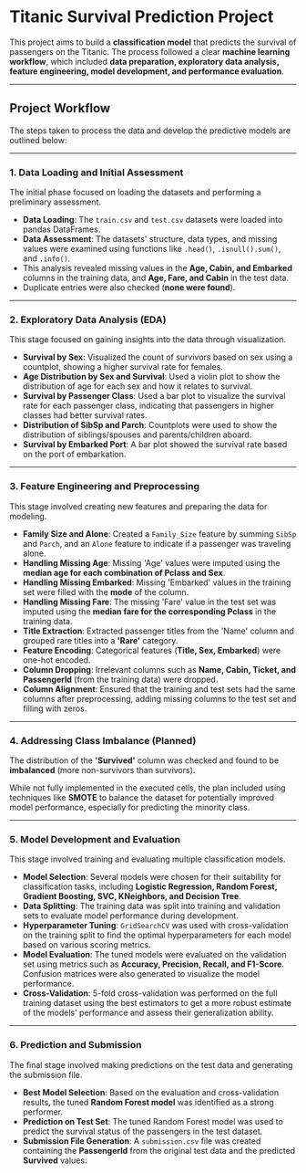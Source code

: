 # Titanic Survival Prediction Project

This project aims to build a **classification model** that predicts the survival of passengers on the Titanic. The process followed a clear **machine learning workflow**, which included **data preparation, exploratory data analysis, feature engineering, model development, and performance evaluation**.

---

## Project Workflow

The steps taken to process the data and develop the predictive models are outlined below:

---

### 1. Data Loading and Initial Assessment

The initial phase focused on loading the datasets and performing a preliminary assessment.  

- **Data Loading**: The `train.csv` and `test.csv` datasets were loaded into pandas DataFrames.  
- **Data Assessment**: The datasets' structure, data types, and missing values were examined using functions like `.head()`, `.isnull().sum()`, and `.info()`.  
- This analysis revealed missing values in the **Age, Cabin, and Embarked** columns in the training data, and **Age, Fare, and Cabin** in the test data.  
- Duplicate entries were also checked (**none were found**).  

---

### 2. Exploratory Data Analysis (EDA)

This stage focused on gaining insights into the data through visualization.  

- **Survival by Sex**: Visualized the count of survivors based on sex using a countplot, showing a higher survival rate for females.  
- **Age Distribution by Sex and Survival**: Used a violin plot to show the distribution of age for each sex and how it relates to survival.  
- **Survival by Passenger Class**: Used a bar plot to visualize the survival rate for each passenger class, indicating that passengers in higher classes had better survival rates.  
- **Distribution of SibSp and Parch**: Countplots were used to show the distribution of siblings/spouses and parents/children aboard.  
- **Survival by Embarked Port**: A bar plot showed the survival rate based on the port of embarkation.  

---

### 3. Feature Engineering and Preprocessing

This stage involved creating new features and preparing the data for modeling.  

- **Family Size and Alone**: Created a `Family_Size` feature by summing `SibSp` and `Parch`, and an `Alone` feature to indicate if a passenger was traveling alone.  
- **Handling Missing Age**: Missing 'Age' values were imputed using the **median age for each combination of Pclass and Sex**.  
- **Handling Missing Embarked**: Missing 'Embarked' values in the training set were filled with the **mode** of the column.  
- **Handling Missing Fare**: The missing 'Fare' value in the test set was imputed using the **median fare for the corresponding Pclass** in the training data.  
- **Title Extraction**: Extracted passenger titles from the 'Name' column and grouped rare titles into a **'Rare'** category.  
- **Feature Encoding**: Categorical features (**Title, Sex, Embarked**) were one-hot encoded.  
- **Column Dropping**: Irrelevant columns such as **Name, Cabin, Ticket, and PassengerId** (from the training data) were dropped.  
- **Column Alignment**: Ensured that the training and test sets had the same columns after preprocessing, adding missing columns to the test set and filling with zeros.  

---

### 4. Addressing Class Imbalance (Planned)

The distribution of the **'Survived'** column was checked and found to be **imbalanced** (more non-survivors than survivors).  

While not fully implemented in the executed cells, the plan included using techniques like **SMOTE** to balance the dataset for potentially improved model performance, especially for predicting the minority class.  

---

### 5. Model Development and Evaluation

This stage involved training and evaluating multiple classification models.  

- **Model Selection**: Several models were chosen for their suitability for classification tasks, including **Logistic Regression, Random Forest, Gradient Boosting, SVC, KNeighbors, and Decision Tree**.  
- **Data Splitting**: The training data was split into training and validation sets to evaluate model performance during development.  
- **Hyperparameter Tuning**: `GridSearchCV` was used with cross-validation on the training split to find the optimal hyperparameters for each model based on various scoring metrics.  
- **Model Evaluation**: The tuned models were evaluated on the validation set using metrics such as **Accuracy, Precision, Recall, and F1-Score**. Confusion matrices were also generated to visualize the model performance.  
- **Cross-Validation**: 5-fold cross-validation was performed on the full training dataset using the best estimators to get a more robust estimate of the models' performance and assess their generalization ability.  

---

### 6. Prediction and Submission

The final stage involved making predictions on the test data and generating the submission file.

- **Best Model Selection**: Based on the evaluation and cross-validation results, the tuned **Random Forest model** was identified as a strong performer.  
- **Prediction on Test Set**: The tuned Random Forest model was used to predict the survival status of the passengers in the test dataset.  
- **Submission File Generation**: A `submission.csv` file was created containing the **PassengerId** from the original test data and the predicted **Survived** values.  
